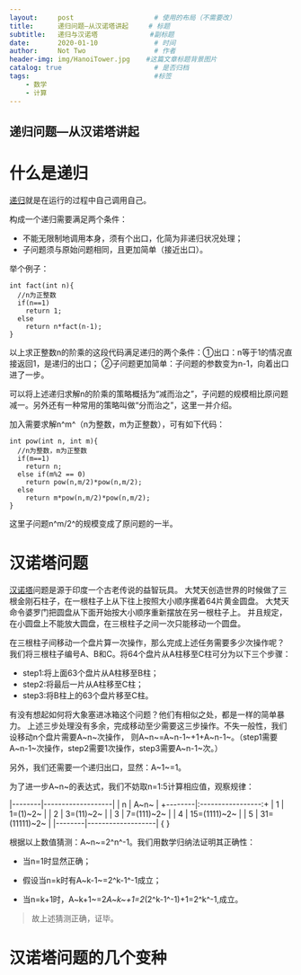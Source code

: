 ```yaml
---
layout:     post                    # 使用的布局（不需要改）
title:      递归问题—从汉诺塔讲起     # 标题 
subtitle:   递归与汉诺塔             #副标题
date:       2020-01-10              # 时间
author:     Not Two                 # 作者
header-img: img/HanoiTower.jpg    #这篇文章标题背景图片
catalog: true                       # 是否归档
tags:                               #标签
    - 数学
    - 计算
---
```


## 递归问题—从汉诺塔讲起

# 什么是递归

[递归](https://wapbaike.baidu.com/item/%E9%80%92%E5%BD%92?adapt=1&fr=aladdin)就是在运行的过程中自己调用自己。

构成一个递归需要满足两个条件：

* 不能无限制地调用本身，须有个出口，化简为非递归状况处理；
* 子问题须与原始问题相同，且更加简单（接近出口）。

举个例子：
```
int fact(int n){
  //n为正整数
  if(n==1)
    return 1;
  else
    return n*fact(n-1);
}
```
以上求正整数n的阶乘的这段代码满足递归的两个条件：①出口：n等于1的情况直接返回1，是递归的出口；
②子问题更加简单：子问题的参数变为n-1，向着出口进了一步。

可以将上述递归求解n的阶乘的策略概括为“减而治之”，子问题的规模相比原问题减一。另外还有一种常用的策略叫做“分而治之”，这里一并介绍。

加入需要求解n^m^（n为整数，m为正整数），可有如下代码：

```
int pow(int n, int m){
  //n为整数，m为正整数
  if(m==1)
    return n;
  else if(m%2 == 0)
    return pow(n,m/2)*pow(n,m/2);
  else
    return m*pow(n,m/2)*pow(n,m/2);
}
```
这里子问题n^m/2^的规模变成了原问题的一半。

# 汉诺塔问题

[汉诺塔](https://baike.baidu.com/item/%E6%B1%89%E8%AF%BA%E5%A1%94/3468295?fr=aladdin)问题是源于印度一个古老传说的益智玩具。
大梵天创造世界的时候做了三根金刚石柱子，在一根柱子上从下往上按照大小顺序摞着64片黄金圆盘。
大梵天命令婆罗门把圆盘从下面开始按大小顺序重新摆放在另一根柱子上。
并且规定，在小圆盘上不能放大圆盘，在三根柱子之间一次只能移动一个圆盘。

在三根柱子间移动一个盘片算一次操作，那么完成上述任务需要多少次操作呢？
我们将三根柱子编号A、B和C。将64个盘片从A柱移至C柱可分为以下三个步骤：

* step1:将上面63个盘片从A柱移至B柱；
* step2:将最后一片从A柱移至C柱；
* step3:将B柱上的63个盘片移至C柱。

有没有想起如何将大象塞进冰箱这个问题？他们有相似之处，都是一样的简单暴力。
上述三步处理没有多余，完成移动至少需要这三步操作。不失一般性，我们设移动n个盘片需要A~n~次操作，
则A~n~=A~n-1~+1+A~n-1~。（step1需要A~n-1~次操作，step2需要1次操作，step3需要A~n-1~次。）

另外，我们还需要一个递归出口，显然：A~1~=1。

为了进一步A~n~的表达式，我们不妨取n=1:5计算相应值，观察规律：

|--------|-------------------|
| n      | A~n~              |
+--------|:-----------------:+
| 1      | 1=(1)~2~          |
| 2      | 3=(11)~2~         |
| 3      | 7=(111)~2~        |
| 4      | 15=(1111)~2~      |
| 5      | 31=(11111)~2~     |
|--------|-------------------|
{  }

根据以上数值猜测：A~n~=2^n^-1。我们用数学归纳法证明其正确性：


* 当n=1时显然正确；

* 假设当n=k时有A~k-1~=2^k-1^-1成立；

* 当n=k+1时，A~k+1~=2*A~k~+1=2*(2^k-1^-1)+1=2^k^-1,成立。

> 故上述猜测正确，证毕。





# 汉诺塔问题的几个变种
